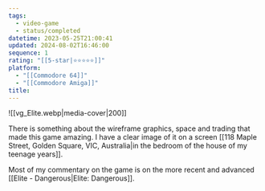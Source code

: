 ```yaml
---
tags:
  - video-game
  - status/completed
datetime: 2023-05-25T21:00:41
updated: 2024-08-02T16:46:00
sequence: 1
rating: "[[5-star|⭐️⭐️⭐️⭐️⭐️]]"
platform:
  - "[[Commodore 64]]"
  - "[[Commodore Amiga]]"
title:
---
```

![[vg_Elite.webp|media-cover|200]]

There is something about the wireframe graphics, space and trading that made this game amazing. I have a clear image of it on a screen [[118 Maple Street, Golden Square, VIC, Australia|in the bedroom of the house of my teenage years]].

Most of my commentary on the game is on the more recent and advanced [[Elite - Dangerous|Elite: Dangerous]].